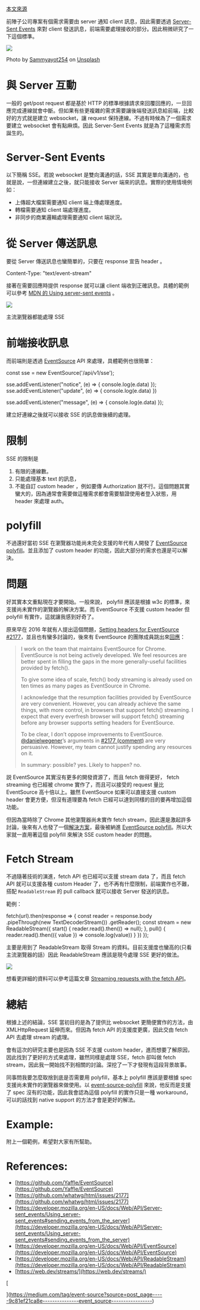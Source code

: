 [本文來源](https://blackbing.medium.com/%E6%B7%BA%E8%AB%87-server-sent-events-9c81ef21ca8e)

前陣子公司專案有個需求需要由 server 通知 client 訊息，因此需要透過 [Server-Sent Events](https://developer.mozilla.org/en-US/docs/Web/API/Server-sent_events/Using_server-sent_events) 來對 client 發送訊息，前端需要處理接收的部分。因此稍微研究了一下這個標準。

![](https://miro.medium.com/v2/resize:fit:700/1*rdrM4vBJfg0amnkeNtOrfw.jpeg)

Photo by [Sammyayot254](https://unsplash.com/@superadmins?utm_source=unsplash&utm_medium=referral&utm_content=creditCopyText) on [Unsplash](https://unsplash.com/photos/vIQDv6tUHYk?utm_source=unsplash&utm_medium=referral&utm_content=creditCopyText)

# 與 Server 互動

一般的 get/post request 都是基於 HTTP 的標準根據請求來回覆回應的，一旦回應完成連線就會中斷。但如果有些更複雜的需求需要讓後端發送訊息給前端，比較好的方式就是建立 websocket，讓 request 保持連線。不過有時候為了一個需求要建立 websocket 會有點麻煩。因此 Server-Sent Events 就是為了這種需求而誕生的。

# Server-Sent Events

以下簡稱 SSE。若說 websocket 是雙向溝通的話，SSE 其實是單向溝通的，也就是說，一但連線建立之後，就只能接收 Server 端來的訊息。實際的使用情境例如：

- 上傳超大檔案需要通知 client 端上傳處理進度。
- 轉檔需要通知 client 端處理進度。
- 非同步的商業邏輯處理需要通知 client 端狀況。

# 從 Server 傳送訊息

要從 Server 傳送訊息也蠻簡單的，只要在 response 宣告 header 。

Content-Type: "text/event-stream"

接著在需要回應時提供 response 就可以讓 client 端收到正確訊息。具體的範例可以參考 [MDN 的 Using server-sent events](https://developer.mozilla.org/en-US/docs/Web/API/Server-sent_events/Using_server-sent_events#sending_events_from_the_server) 。

![](https://miro.medium.com/v2/resize:fit:700/1*YTm0oCQujZD3yCTdysECfA.png)

主流瀏覽器都能處理 SSE

# 前端接收訊息

而前端則是透過 [EventSource](https://developer.mozilla.org/en-US/docs/Web/API/EventSource) API 來處理，具體範例也很簡單：

const sse = new EventSource('/api/v1/sse');

sse.addEventListener("notice", (e) => {
  console.log(e.data)
});
sse.addEventListener("update", (e) => {
  console.log(e.data)
})

sse.addEventListener("message", (e) => {
  console.log(e.data)
});

建立好連線之後就可以接收 SSE 的訊息做後續的處理。

# 限制

SSE 的限制是

1. 有限的連線數。
2. 只能處理基本 text 的訊息，
3. 不能自訂 custom header ，例如要傳 Authorization 就不行。這個問題其實蠻大的，因為通常會需要做這種需求都會需要驗證使用者登入狀態，用 header 來處理 auth。

# polyfill

不過還好當初 SSE 在瀏覽器功能尚未完全支援的年代有人開發了 [EventSource polyfill](https://github.com/Yaffle/EventSource)。並且添加了 custom header 的功能，因此大部分的需求也還是可以解決。

# 問題

好其實本文重點現在才要開始。一般來說， polyfill 應該是根據 w3c 的標準，來支援尚未實作的瀏覽器的解決方案。而 EventSource 不支援 custom header 但 polyfill 有實作，這就讓我感到好奇了。

原來早在 2016 年就有人提出這個問題，[Setting headers for EventSource #2177](https://github.com/whatwg/html/issues/2177)，並且也有蠻多討論的，後來有 EventSource 的團隊成員跳出來[回應](https://github.com/whatwg/html/issues/2177#issuecomment-332071504)：

> I work on the team that maintains EventSource for Chrome. EventSource is not being actively developed. We feel resources are better spent in filling the gaps in the more generally-useful facilities provided by fetch().
>
> To give some idea of scale, fetch() body streaming is already used on ten times as many pages as EventSource in Chrome.
>
> I acknowledge that the resumption facilities provided by EventSource are very convenient. However, you can already achieve the same things, with more control, in browsers that support fetch() streaming. I expect that every everfresh browser will support fetch() streaming before any browser supports setting headers for EventSource.
>
> To be clear, I don’t oppose improvements to EventSource. [@danielwegener](https://github.com/danielwegener)’s arguments in [#2177 (comment)](https://github.com/whatwg/html/issues/2177#issuecomment-278254601) are very persuasive. However, my team cannot justify spending any resources on it.
>
> In summary: possible? yes. Likely to happen? no.

説 EventSource 其實沒有更多的開發資源了，而且 fetch 做得更好， fetch streaming 也已經被 chrome 實作了，而且可以接受的 request 量比 EventSource 高十倍以上。雖然 EventSource 如果可以直接支援 custom header 會更方便，但沒有道理要為 fetch 已經可以達到同樣的目的要再增加這個功能。

但因為當時除了 Chrome 其他瀏覽器尚未實作 fetch stream，因此還是激起許多討論，後來有人也發了一個[解決方案](https://github.com/whatwg/html/issues/2177#issuecomment-314178166)，最後被納進 [EventSource polyfill](https://github.com/Yaffle/EventSource)。所以大家就一直用著這個 polyfill 來解決 SSE custom header 的問題。

# Fetch Stream

不過隨著技術的演進，fetch API 也已經可以支援 stream data 了，而且 fetch API 就可以支援各種 custom Header 了，也不再有什麼限制，前端實作也不難，搭配 `ReadableStream` 的 pull callback 就可以接收 Server 發送的訊息。

範例：

fetch(url).then(response => {
  const reader = response.body
    .pipeThrough(new TextDecoderStream())
    .getReader();
  const stream = new ReadableStream({
    start() {
      reader.read().then(() => null);
    },
    pull() {
      reader.read().then(({
        value
      }) => console.log(value))
    }
  })
});

主要是用到了 ReadableStream 取得 Stream 的資料。目前支援度也蠻高的(只看主流瀏覽器的話）因此 ReadableStream 應該是現今處理 SSE 更好的做法。

![](https://miro.medium.com/v2/resize:fit:700/1*HNbTA_r4YAECY1qrqHXQGQ.png)

想看更詳細的資料可以參考這篇文章 [Streaming requests with the fetch API](https://developer.chrome.com/articles/fetch-streaming-requests/#previously-on-the-exciting-adventures-of-fetch-streams)。

# 總結

根據上述的結論，SSE 當初目的是為了提供比 websocket 更簡便實作的方法，由 XMLHttpRequest 延伸而來。但因為 fetch API 的支援度更廣，因此交由 fetch API 去處理 stream 的處理。

會有這次的研究主要也是因為 SSE 不支援 custom header，進而想要了解原因，因此找到了更好的方式來處理，雖然同樣是處理 SSE，fetch 卻叫做 fetch stream，因此我一開始找不到相關的討論。深挖了一下才發現有這段背景故事。

同事問我要怎麼取捨到底是否需要用 polyfill，基本上 polyfill 應該是要根據 spec 支援尚未實作的瀏覽器來做使用。以 [event-source-polyfill](https://github.com/Yaffle/EventSource) 來說，他反而是支援了 spec 沒有的功能，因此我會認為這個 polyfill 的實作只是一種 workaround，可以的話找到 native support 的方法才會是更好的解法。

# Example:

附上一個範例，希望對大家有所幫助。

# References:

- [https://github.com/Yaffle/EventSource](https://github.com/Yaffle/EventSource)
- [https://github.com/whatwg/html/issues/2177](https://github.com/whatwg/html/issues/2177)
- [https://developer.mozilla.org/en-US/docs/Web/API/Server-sent_events/Using_server-sent_events#sending_events_from_the_server](https://developer.mozilla.org/en-US/docs/Web/API/Server-sent_events/Using_server-sent_events#sending_events_from_the_server)
- [https://developer.mozilla.org/en-US/docs/Web/API/EventSource](https://developer.mozilla.org/en-US/docs/Web/API/EventSource)
- [https://developer.mozilla.org/en-US/docs/Web/API/ReadableStream](https://developer.mozilla.org/en-US/docs/Web/API/ReadableStream)
- [https://web.dev/streams/](https://web.dev/streams/)

[

](https://medium.com/tag/event-source?source=post_page-----9c81ef21ca8e---------------event_source-----------------)